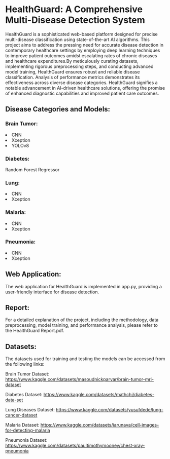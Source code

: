 <h1>HealthGuard: A Comprehensive Multi-Disease Detection System</h1>

HealthGuard is a sophisticated web-based platform designed for precise multi-disease classification using state-of-the-art AI algorithms. This project aims to address the pressing need for accurate disease detection in contemporary healthcare settings by employing deep learning techniques to improve patient outcomes amidst escalating rates of chronic diseases and healthcare expenditures.By meticulously curating datasets, implementing rigorous preprocessing steps, and conducting advanced model training, HealthGuard ensures robust and reliable disease classification. Analysis of performance metrics demonstrates its effectiveness across diverse disease categories. HealthGuard signifies a notable advancement in AI-driven healthcare solutions, offering the promise of enhanced diagnostic capabilities and improved patient care outcomes.

<h2>Disease Categories and Models:</h2>

<h3>Brain Tumor:</h3>
            <li> CNN </li>
            <li> Xception</li>
            <li> YOLOv8 </li>
						 
<h3>Diabetes:</h3>
            Random Forest Regressor
						
<h3>Lung:</h3>
            <li> CNN </li>
            <li> Xception</li>
						
<h3>Malaria:</h3>
            <li> CNN </li>
            <li> Xception</li>
						
<h3>Pneumonia:</h3>
            <li> CNN </li>
            <li> Xception</li>
						
<h2>Web Application:</h2>
The web application for HealthGuard is implemented in app.py, providing a user-friendly interface for disease detection.

<h2>Report:</h2>

For a detailed explanation of the project, including the methodology, data preprocessing, model training, and performance analysis, please refer to the HealthGuard Report.pdf.

<h2>Datasets:</h2>

The datasets used for training and testing the models can be accessed from the following links:

Brain Tumor Dataset: https://www.kaggle.com/datasets/masoudnickparvar/brain-tumor-mri-dataset

Diabetes Dataset: https://www.kaggle.com/datasets/mathchi/diabetes-data-set

Lung Diseases Dataset: https://www.kaggle.com/datasets/yusufdede/lung-cancer-dataset

Malaria Dataset: https://www.kaggle.com/datasets/iarunava/cell-images-for-detecting-malaria

Pneumonia Dataset: https://www.kaggle.com/datasets/paultimothymooney/chest-xray-pneumonia
